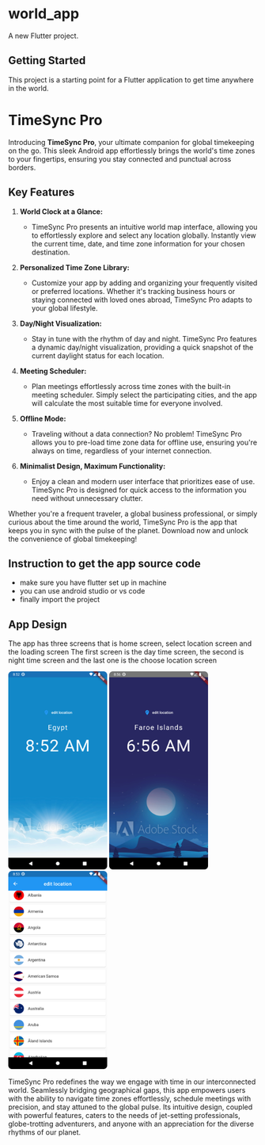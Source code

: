 # world_app

A new Flutter project.

## Getting Started

This project is a starting point for a Flutter application  to get time anywhere in the world.


# TimeSync Pro

Introducing **TimeSync Pro**, your ultimate companion for global timekeeping on the go. This sleek Android app effortlessly brings the world's time zones to your fingertips, ensuring you stay connected and punctual across borders.

## Key Features

1. **World Clock at a Glance:**
    - TimeSync Pro presents an intuitive world map interface, allowing you to effortlessly explore and select any location globally. Instantly view the current time, date, and time zone information for your chosen destination.

2. **Personalized Time Zone Library:**
    - Customize your app by adding and organizing your frequently visited or preferred locations. Whether it's tracking business hours or staying connected with loved ones abroad, TimeSync Pro adapts to your global lifestyle.

3. **Day/Night Visualization:**
    - Stay in tune with the rhythm of day and night. TimeSync Pro features a dynamic day/night visualization, providing a quick snapshot of the current daylight status for each location.

4. **Meeting Scheduler:**
    - Plan meetings effortlessly across time zones with the built-in meeting scheduler. Simply select the participating cities, and the app will calculate the most suitable time for everyone involved.

5. **Offline Mode:**
    - Traveling without a data connection? No problem! TimeSync Pro allows you to pre-load time zone data for offline use, ensuring you're always on time, regardless of your internet connection.

6. **Minimalist Design, Maximum Functionality:**
    - Enjoy a clean and modern user interface that prioritizes ease of use. TimeSync Pro is designed for quick access to the information you need without unnecessary clutter.

Whether you're a frequent traveler, a global business professional, or simply curious about the time around the world, TimeSync Pro is the app that keeps you in sync with the pulse of the planet. Download now and unlock the convenience of global timekeeping!


## Instruction to get the app source code

- make sure you have flutter set up in machine
- you can use android studio or vs code
- finally import the project

## App Design
The app has three screens that is home screen, select location screen and the loading screen
The first screen is the day time screen, the second is night time screen and the last one is the 
choose location screen

<div>
<img src="screenshoots/Screenshot_20230929_085305.png" width="200" height="400" />
<img src="screenshoots/Screenshot_20230929_085637.png" width="200" height="400" />
<img src="screenshoots/Screenshot_20230929_085342.png" width="200" height="400" />
</div>

TimeSync Pro redefines the way we engage with time in our interconnected world. Seamlessly bridging geographical gaps, this app empowers users with the ability to navigate time zones effortlessly, schedule meetings with precision, and stay attuned to the global pulse. Its intuitive design, coupled with powerful features, caters to the needs of jet-setting professionals, globe-trotting adventurers, and anyone with an appreciation for the diverse rhythms of our planet.